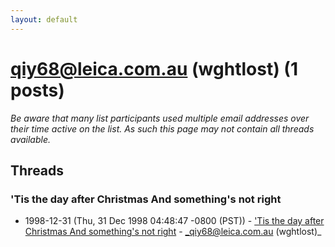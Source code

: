 ```yaml
---
layout: default
---
```


# qiy68@leica.com.au (wghtlost) (1 posts)

_Be aware that many list participants used multiple email addresses over their time active on the list. As such this page may not contain all threads available._

## Threads

### 'Tis the day after Christmas And something's not right
+ 1998-12-31 (Thu, 31 Dec 1998 04:48:47 -0800 (PST)) - ['Tis the day after Christmas And something's not right](/archive/1998/12/e3c371297920b1128093972fa32a87284ea085c12abaf8d54d58640000426daf) - _qiy68@leica.com.au (wghtlost)_

